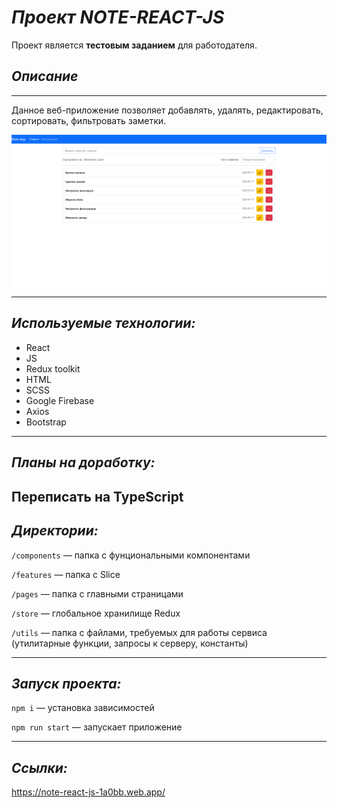 # ***Проект NOTE-REACT-JS***
Проект является **тестовым заданием** для работодателя.
## *Описание*
----

Данное веб-приложение позволяет добавлять, удалять, редактировать, сортировать, фильтровать заметки.

<p align="center">
<img align="center" width="800px" src="https://github.com/MaksimNikolaev/note-react-js/blob/main/promo.png"> <br />
</p>

---
## *Используемые технологии:*

* React
* JS
* Redux toolkit
* HTML
* SCSS
* Google Firebase
* Axios 
* Bootstrap
---

## *Планы на доработку:*

Переписать на TypeScript
---

## *Директории:*

`/components` — папка с фунциональными компонентами

`/features` — папка с Slice 

`/pages` — папка с главными страницами

`/store` — глобальное хранилище Redux 

`/utils` — папка с файлами, требуемых для работы сервиса (утилитарные функции, запросы к серверу, константы)

---
## *Запуск проекта:*
`npm i` — установка зависимостей

`npm run start` — запускает приложение

---
## *Ссылки:*
  
https://note-react-js-1a0bb.web.app/